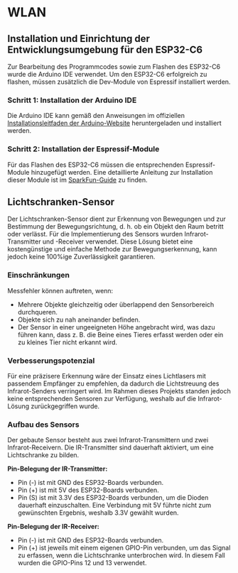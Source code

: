# WLAN

## Installation und Einrichtung der Entwicklungsumgebung für den ESP32-C6

Zur Bearbeitung des Programmcodes sowie zum Flashen des ESP32-C6 wurde die Arduino IDE verwendet.
Um den ESP32-C6 erfolgreich zu flashen, müssen zusätzlich die Dev-Module von Espressif installiert werden.

### Schritt 1: Installation der Arduino IDE

Die Arduino IDE kann gemäß den Anweisungen im offiziellen
[Installationsleitfaden der Arduino-Website](https://support.arduino.cc/hc/en-us/articles/360019833020-Download-and-install-Arduino-IDE)
heruntergeladen und installiert werden.

### Schritt 2: Installation der Espressif-Module

Für das Flashen des ESP32-C6 müssen die entsprechenden Espressif-Module hinzugefügt werden.
Eine detaillierte Anleitung zur Installation dieser Module ist im
[SparkFun-Guide](https://docs.sparkfun.com/SparkFun_Thing_Plus_ESP32_C6/software_setup/) zu finden.

## Lichtschranken-Sensor

Der Lichtschranken-Sensor dient zur Erkennung von Bewegungen und zur Bestimmung der Bewegungsrichtung,
d. h. ob ein Objekt den Raum betritt oder verlässt.
Für die Implementierung des Sensors wurden Infrarot-Transmitter und -Receiver verwendet.
Diese Lösung bietet eine kostengünstige und einfache Methode zur Bewegungserkennung,
kann jedoch keine 100%ige Zuverlässigkeit garantieren.

### Einschränkungen

Messfehler können auftreten, wenn:
- Mehrere Objekte gleichzeitig oder überlappend den Sensorbereich durchqueren.
- Objekte sich zu nah aneinander befinden.
- Der Sensor in einer ungeeigneten Höhe angebracht wird, was dazu führen kann,
dass z. B. die Beine eines Tieres erfasst werden oder ein zu kleines Tier nicht erkannt wird.

### Verbesserungspotenzial

Für eine präzisere Erkennung wäre der Einsatz eines Lichtlasers mit passendem Empfänger zu empfehlen,
da dadurch die Lichtstreuung des Infrarot-Senders verringert wird.
Im Rahmen dieses Projekts standen jedoch keine entsprechenden Sensoren zur Verfügung,
weshalb auf die Infrarot-Lösung zurückgegriffen wurde.

### Aufbau des Sensors

Der gebaute Sensor besteht aus zwei Infrarot-Transmittern und zwei Infrarot-Receivern.
Die IR-Transmitter sind dauerhaft aktiviert, um eine Lichtschranke zu bilden.

**Pin-Belegung der IR-Transmitter:**
- Pin (-) ist mit GND des ESP32-Boards verbunden.
- Pin (+) ist mit 5V des ESP32-Boards verbunden.
- Pin (S) ist mit 3.3V des ESP32-Boards verbunden, um die Dioden dauerhaft einzuschalten.
Eine Verbindung mit 5V führte nicht zum gewünschten Ergebnis, weshalb 3.3V gewählt wurden.

**Pin-Belegung der IR-Receiver:**
- Pin (-) ist mit GND des ESP32-Boards verbunden.
- Pin (+) ist jeweils mit einem eigenen GPIO-Pin verbunden, um das Signal zu erfassen,
wenn die Lichtschranke unterbrochen wird. In diesem Fall wurden die GPIO-Pins 12 und 13 verwendet.